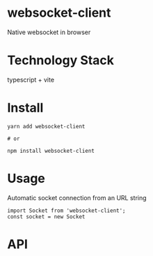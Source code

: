# websocket-client

Native websocket in browser

# Technology Stack

typescript + vite

# Install

```
yarn add websocket-client

# or

npm install websocket-client
```

# Usage

Automatic socket connection from an URL string

```
import Socket from 'websocket-client';
const socket = new Socket
```

# API
